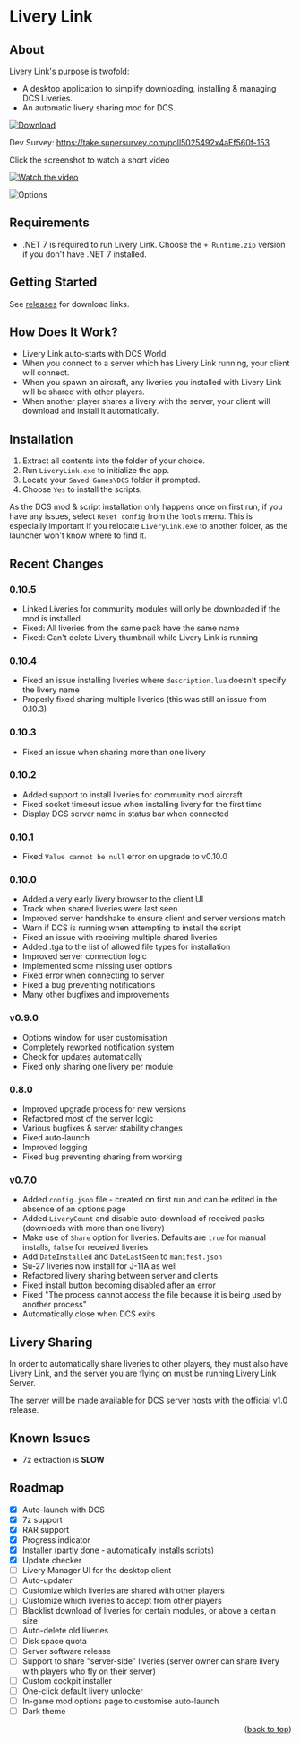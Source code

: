 # Livery Link

## About

Livery Link's purpose is twofold:
- A desktop application to simplify downloading, installing & managing DCS Liveries.
- An automatic livery sharing mod for DCS.

[![Download][download]](https://github.com/Camble/LiveryLink/releases/download/v0.10.5/LiveryLink.v0.10.5.+.Runtime.zip)

Dev Survey: https://take.supersurvey.com/poll5025492x4aEf560f-153

Click the screenshot to watch a short video

[![Watch the video][screenshot]](https://youtu.be/h0i65DmegYQ)

![Options][options-screenshot]

## Requirements

- .NET 7 is required to run Livery Link. Choose the `+ Runtime.zip` version if you don't have .NET 7 installed.


## Getting Started

See [releases](https://github.com/Camble/LiveryLink/releases) for download links.


## How Does It Work?

- Livery Link auto-starts with DCS World.
- When you connect to a server which has Livery Link running, your client will connect.
- When you spawn an aircraft, any liveries you installed with Livery Link will be shared with other players.
- When another player shares a livery with the server, your client will download and install it automatically.


## Installation

1. Extract all contents into the folder of your choice.
1. Run `LiveryLink.exe` to initialize the app.
1. Locate your `Saved Games\DCS` folder if prompted.
1. Choose `Yes` to install the scripts.

As the DCS mod & script installation only happens once on first run, if you have any issues, select `Reset config` from the `Tools` menu. This is especially important if you relocate `LiveryLink.exe` to another folder, as the launcher won't know where to find it.


## Recent Changes

### 0.10.5

- Linked Liveries for community modules will only be downloaded if the mod is installed
- Fixed: All liveries from the same pack have the same name
- Fixed: Can't delete Livery thumbnail while Livery Link is running

### 0.10.4

- Fixed an issue installing liveries where `description.lua` doesn't specify the livery name
- Properly fixed sharing multiple liveries (this was still an issue from 0.10.3)

### 0.10.3

- Fixed an issue when sharing more than one livery

### 0.10.2

 - Added support to install liveries for community mod aircraft
 - Fixed socket timeout issue when installing livery for the first time
 - Display DCS server name in status bar when connected


### 0.10.1

- Fixed `Value cannot be null` error on upgrade to v0.10.0


### 0.10.0

- Added a very early livery browser to the client UI
- Track when shared liveries were last seen
- Improved server handshake to ensure client and server versions match
- Warn if DCS is running when attempting to install the script
- Fixed an issue with receiving multiple shared liveries
- Added .tga to the list of allowed file types for installation
- Improved server connection logic
- Implemented some missing user options
- Fixed error when connecting to server
- Fixed a bug preventing notifications
- Many other bugfixes and improvements

### v0.9.0

- Options window for user customisation
- Completely reworked notification system
- Check for updates automatically
- Fixed only sharing one livery per module

### 0.8.0

- Improved upgrade process for new versions
- Refactored most of the server logic
- Various bugfixes & server stability changes
- Fixed auto-launch
- Improved logging
- Fixed bug preventing sharing from working

### v0.7.0

- Added `config.json` file - created on first run and can be edited in the absence of an options page
- Added `LiveryCount` and disable auto-download of received packs (downloads with more than one livery)
- Make use of `Share` option for liveries. Defaults are `true` for manual installs, `false` for received liveries
- Add `DateInstalled` and `DateLastSeen` to `manifest.json`
- Su-27 liveries now install for J-11A as well
- Refactored livery sharing between server and clients
- Fixed install button becoming disabled after an error
- Fixed "The process cannot access the file because it is being used by another process"
- Automatically close when DCS exits


## Livery Sharing

In order to automatically share liveries to other players, they must also have Livery Link, and the server you are flying on must be running Livery Link Server.

The server will be made available for DCS server hosts with the official v1.0 release.


## Known Issues

- 7z extraction is **SLOW**


## Roadmap

- [x] Auto-launch with DCS
- [x] 7z support
- [x] RAR support
- [x] Progress indicator
- [x] Installer (partly done - automatically installs scripts)
- [x] Update checker
- [ ] Livery Manager UI for the desktop client
- [ ] Auto-updater
- [ ] Customize which liveries are shared with other players
- [ ] Customize which liveries to accept from other players
- [ ] Blacklist download of liveries for certain modules, or above a certain size
- [ ] Auto-delete old liveries
- [ ] Disk space quota
- [ ] Server software release
- [ ] Support to share "server-side" liveries (server owner can share livery with players who fly on their server)
- [ ] Custom cockpit installer
- [ ] One-click default livery unlocker
- [ ] In-game mod options page to customise auto-launch
- [ ] Dark theme

<p align="right">(<a href="#readme-top">back to top</a>)</p>

[screenshot]: https://github.com/Camble/LiveryLink/blob/main/screenshot-0.10.4.png
[options-screenshot]: https://github.com/Camble/LiveryLink/blob/main/screenshot-0.9.0-options.png
[download]: https://github.com/Camble/LiveryLink/blob/main/download.png